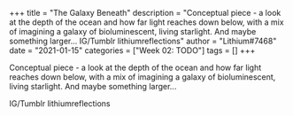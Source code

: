 +++
title = "The Galaxy Beneath"
description = "Conceptual piece - a look at the depth of the ocean and how far light reaches down below, with a mix of imagining a galaxy of bioluminescent, living starlight. And maybe something larger...  IG/Tumblr lithiumreflections"
author = "Lithium#7468"
date = "2021-01-15"
categories = ["Week 02: TODO"]
tags = []
+++

Conceptual piece - a look at the depth of the ocean and how far light reaches down below, with a mix of imagining a galaxy of bioluminescent, living starlight. And maybe something larger...

IG/Tumblr lithiumreflections
